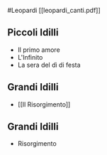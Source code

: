 #Leopardi 
[[leopardi_canti.pdf]]
## Piccoli Idilli
- Il primo amore
- L'Infinito
- La sera del dì di festa

## Grandi Idilli
- [[Il Risorgimento]]

## Grandi Idilli
- Risorgimento
